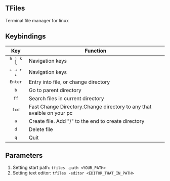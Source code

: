 ## TFiles
Terminal file manager for linux 


## Keybindings
| Key | Function |
|:---:| --- |
| <kbd>h j k l</kbd> | Navigation keys |
| <kbd>← → ↑ ↓</kbd> | Navigation keys |
| <kbd>Enter</kbd> | Entry into file, or change directory |
| <kbd>b</kbd> | Go to parent directory |
| <kbd>ff</kbd> | Search files in current directory |
| <kbd>fcd</kbd> | Fast Change Directory.Change directory to any that avaible on your pc |
| <kbd>a</kbd> | Create file. Add "/" to the end to create directory |
| <kbd>d</kbd> | Delete file |
| <kbd>q</kbd> | Quit |

## Parameters
1. Setting start path:  `tfiles -path <YOUR_PATH>`
2. Setting text editor: `tfiles -editor <EDITOR_THAT_IN_PATH>`
